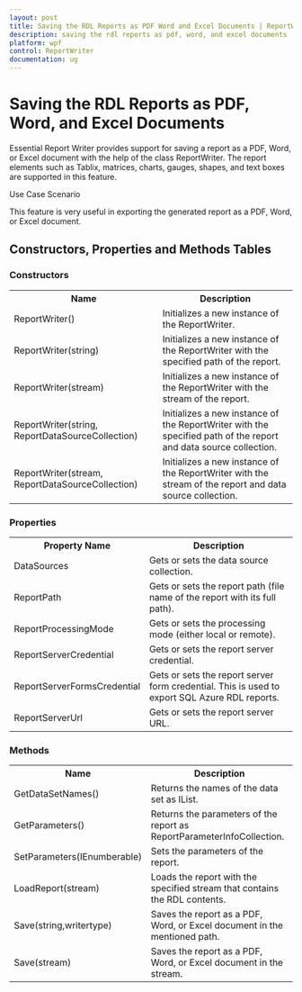```yaml
---
layout: post
title: Saving the RDL Reports as PDF Word and Excel Documents | ReportWriter | WPF | Syncfusion
description: saving the rdl reports as pdf, word, and excel documents
platform: wpf
control: ReportWriter
documentation: ug
---
```


# Saving the RDL Reports as PDF, Word, and Excel Documents

Essential Report Writer provides support for saving a report as a PDF, Word, or Excel document with the help of the class ReportWriter. The report elements such as Tablix, matrices, charts, gauges, shapes, and text boxes are supported in this feature.

Use Case Scenario

This feature is very useful in exporting the generated report as a PDF, Word, or Excel document.

## Constructors, Properties and Methods Tables

### Constructors

<table>
<tr>
<th>
Name</th><th>
Description</th></tr>
<tr>
<td>
ReportWriter()</td><td>
Initializes a new instance of the ReportWriter.</td></tr>
<tr>
<td>
ReportWriter(string)</td><td>
Initializes a new instance of the ReportWriter with the specified path of the report.</td></tr>
<tr>
<td>
ReportWriter(stream)</td><td>
Initializes a new instance of the ReportWriter with the stream of the report.</td></tr>
<tr>
<td>
ReportWriter(string, ReportDataSourceCollection)</td><td>
Initializes a new instance of the ReportWriter with the specified path of the report and data source collection.</td></tr>
<tr>
<td>
ReportWriter(stream, ReportDataSourceCollection)</td><td>
Initializes a new instance of the ReportWriter with the stream of the report and data source collection.</td></tr>
</table>


### Properties

<table>
<tr>
<th>
Property Name</th><th>
Description </th></tr>
<tr>
<td>
DataSources</td><td>
Gets or sets the data source collection.</td></tr>
<tr>
<td>
ReportPath</td><td>
Gets or sets the report path (file name of the report with its full path).</td></tr>
<tr>
<td>
ReportProcessingMode</td><td>
Gets or sets the processing mode (either local or remote).</td></tr>
<tr>
<td>
ReportServerCredential</td><td>
Gets or sets the report server credential.</td></tr>
<tr>
<td>
ReportServerFormsCredential</td><td>
Gets or sets the report server form credential. This is used to export SQL Azure RDL reports.</td></tr>
<tr>
<td>
ReportServerUrl</td><td>
Gets or sets the report server URL.</td></tr>
</table>

### Methods

<table>
<tr>
<th>
Name</th><th>
Description</th></tr>
<tr>
<td>
GetDataSetNames()</td><td>
Returns the names of the data set as IList<string>.</td></tr>
<tr>
<td>
GetParameters()</td><td>
Returns the parameters of the report as ReportParameterInfoCollection.</td></tr>
<tr>
<td>
SetParameters(IEnumberable<ReportParameters>)</td><td>
Sets the parameters of the report.</td></tr>
<tr>
<td>
LoadReport(stream)</td><td>
Loads the report  with the specified stream that contains the RDL contents.</td></tr>
<tr>
<td>
Save(string,writertype)</td><td>
Saves the report as a PDF, Word, or Excel document in the mentioned path.</td></tr>
<tr>
<td>
Save(stream)</td><td>
Saves the report as a PDF, Word, or Excel document in the stream.</td></tr>
</table>


